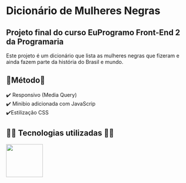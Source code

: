 # Dicionário de Mulheres Negras
## Projeto final do curso EuProgramo Front-End 2 da Programaria

Este projeto é um dicionário que lista as mulheres negras que fizeram e ainda fazem parte da história do Brasil e mundo.

## :pushpin:Método:pushpin:
:heavy_check_mark: Responsivo (Media Query)
<br>
:heavy_check_mark: Minibio adicionada com JavaScrip
<br>
:heavy_check_mark:Estilização CSS

## :woman_technologist: Tecnologias utilizadas :woman_technologist:
  <a href="https://skillicons.dev">
    <img height="90" width="100" src="https://skillicons.dev/icons?i=js,html,css" />
  </a>


